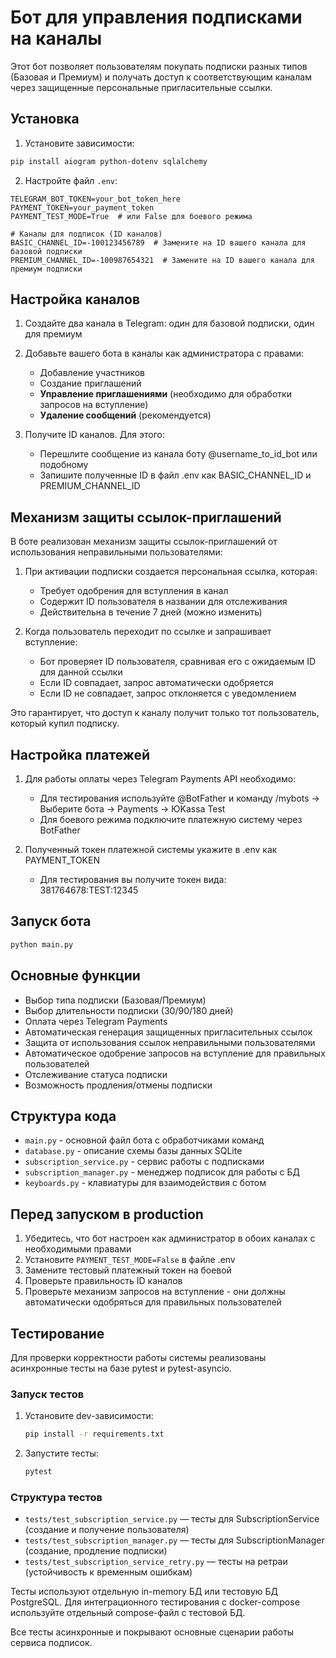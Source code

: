 # Бот для управления подписками на каналы

Этот бот позволяет пользователям покупать подписки разных типов (Базовая и Премиум) и получать доступ к соответствующим каналам через защищенные персональные пригласительные ссылки.

## Установка

1. Установите зависимости:
```bash
pip install aiogram python-dotenv sqlalchemy
```

2. Настройте файл `.env`:
```
TELEGRAM_BOT_TOKEN=your_bot_token_here
PAYMENT_TOKEN=your_payment_token
PAYMENT_TEST_MODE=True  # или False для боевого режима

# Каналы для подписок (ID каналов)
BASIC_CHANNEL_ID=-100123456789  # Замените на ID вашего канала для базовой подписки
PREMIUM_CHANNEL_ID=-100987654321  # Замените на ID вашего канала для премиум подписки
```

## Настройка каналов

1. Создайте два канала в Telegram: один для базовой подписки, один для премиум
2. Добавьте вашего бота в каналы как администратора с правами:
   - Добавление участников
   - Создание приглашений
   - **Управление приглашениями** (необходимо для обработки запросов на вступление)
   - **Удаление сообщений** (рекомендуется)

3. Получите ID каналов. Для этого:
   - Перешлите сообщение из канала боту @username_to_id_bot или подобному
   - Запишите полученные ID в файл .env как BASIC_CHANNEL_ID и PREMIUM_CHANNEL_ID

## Механизм защиты ссылок-приглашений

В боте реализован механизм защиты ссылок-приглашений от использования неправильными пользователями:

1. При активации подписки создается персональная ссылка, которая:
   - Требует одобрения для вступления в канал
   - Содержит ID пользователя в названии для отслеживания
   - Действительна в течение 7 дней (можно изменить)

2. Когда пользователь переходит по ссылке и запрашивает вступление:
   - Бот проверяет ID пользователя, сравнивая его с ожидаемым ID для данной ссылки
   - Если ID совпадает, запрос автоматически одобряется
   - Если ID не совпадает, запрос отклоняется с уведомлением

Это гарантирует, что доступ к каналу получит только тот пользователь, который купил подписку.

## Настройка платежей

1. Для работы оплаты через Telegram Payments API необходимо:
   - Для тестирования используйте @BotFather и команду /mybots -> Выберите бота -> Payments -> ЮKassa Test
   - Для боевого режима подключите платежную систему через BotFather

2. Полученный токен платежной системы укажите в .env как PAYMENT_TOKEN
   - Для тестирования вы получите токен вида: 381764678:TEST:12345

## Запуск бота

```bash
python main.py
```

## Основные функции

- Выбор типа подписки (Базовая/Премиум)
- Выбор длительности подписки (30/90/180 дней)
- Оплата через Telegram Payments
- Автоматическая генерация защищенных пригласительных ссылок
- Защита от использования ссылок неправильными пользователями
- Автоматическое одобрение запросов на вступление для правильных пользователей
- Отслеживание статуса подписки
- Возможность продления/отмены подписки

## Структура кода

- `main.py` - основной файл бота с обработчиками команд
- `database.py` - описание схемы базы данных SQLite
- `subscription_service.py` - сервис работы с подписками
- `subscription_manager.py` - менеджер подписок для работы с БД
- `keyboards.py` - клавиатуры для взаимодействия с ботом

## Перед запуском в production

1. Убедитесь, что бот настроен как администратор в обоих каналах с необходимыми правами
2. Установите `PAYMENT_TEST_MODE=False` в файле .env
3. Замените тестовый платежный токен на боевой
4. Проверьте правильность ID каналов
5. Проверьте механизм запросов на вступление - они должны автоматически одобряться для правильных пользователей

## Тестирование

Для проверки корректности работы системы реализованы асинхронные тесты на базе pytest и pytest-asyncio.

### Запуск тестов

1. Установите dev-зависимости:
   ```bash
   pip install -r requirements.txt
   ```
2. Запустите тесты:
   ```bash
   pytest
   ```

### Структура тестов

- `tests/test_subscription_service.py` — тесты для SubscriptionService (создание и получение пользователя)
- `tests/test_subscription_manager.py` — тесты для SubscriptionManager (создание, продление подписки)
- `tests/test_subscription_service_retry.py` — тесты на ретраи (устойчивость к временным ошибкам)

Тесты используют отдельную in-memory БД или тестовую БД PostgreSQL. Для интеграционного тестирования с docker-compose используйте отдельный compose-файл с тестовой БД.

Все тесты асинхронные и покрывают основные сценарии работы сервиса подписок. 